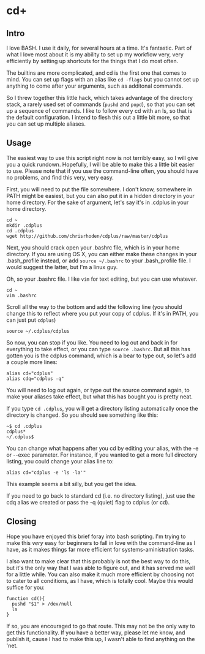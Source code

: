 cd+
===

Intro
-----

I love BASH. I use it daily, for several hours at a time. It's
fantastic. Part of what I love most about it is my ability to
set up my workflow very, very efficiently by setting up shortcuts
for the things that I do most often.

The builtins are more complicated, and cd is the first one that
comes to mind. You can set up flags with an alias like ``cd -flags``
but you cannot set up anything to come after your arguments, such as
additonal commands.

So I threw together this little hack, which takes advantage of the
directory stack, a rarely used set of commands (``pushd`` and ``popd``),
so that you can set up a sequence of commands. I like to follow every
cd with an ls, so that is the default configuration. I intend to flesh
this out a little bit more, so that you can set up multiple aliases.

Usage
-----

The easiest way to use this script right now is not terribly easy,
so I will give you a quick rundown. Hopefully, I will be able to
make this a little bit easier to use. Please note that if you use
the command-line often, you should have no problems, and find this
very, very easy.

First, you will need to put the file somewhere. I don't know, somewhere
in PATH might be easiest, but you can also put it in a hidden directory
in your home directory. For the sake of argument, let's say it's in
.cdplus in your home directory.

    cd ~
    mkdir .cdplus
    cd .cdplus
    wget http://github.com/chrisrhoden/cdplus/raw/master/cdplus

Next, you should crack open your .bashrc file, which is in your home
directory. If you are using OS X, you can either make these changes in
your .bash_profile instead, or add ``source ~/.bashrc`` to your
.bash_profile file. I would suggest the latter, but I'm a linux guy.

Oh, so your .bashrc file. I like ``vim`` for text editing, but you can
use whatever.

    cd ~
    vim .bashrc

Scroll all the way to the bottom and add the following line (you should
change this to reflect where you put your copy of cdplus. If it's in PATH,
you can just put ``cdplus``)

    source ~/.cdplus/cdplus

So now, you can stop if you like. You need to log out and back in for
everything to take effect, or you can type ``source .bashrc``. But all
this has gotten you is the cdplus command, which is a bear to type out, so
let's add a couple more lines:

    alias cd="cdplus"
    alias cdq="cdplus -q"

You will need to log out again, or type out the source command again, to
make your aliases take effect, but what this has bought you is pretty neat.

If you type ``cd .cdplus``, you will get a directory listing automatically
once the directory is changed. So you should see something like this:

    ~$ cd .cdplus
    cdplus*
    ~/.cdplus$ 

You can change what happens after you cd by editing your alias, with the -e
or --exec parameter. For instance, if you wanted to get a more full directory
listing, you could change your alias line to:

    alias cd="cdplus -e 'ls -la'"

This example seems a bit silly, but you get the idea.

If you need to go back to standard cd (i.e. no directory listing), just use
the cdq alias we created or pass the -q (quiet) flag to cdplus (or cd).

Closing
-------

Hope you have enjoyed this brief foray into bash scripting. I'm trying to make
this _very_ easy for beginners to fall in love with the command-line as I have,
as it makes things far more efficient for systems-aministration tasks.

I also want to make clear that this probably is not the best way to do this, but
it's the only way that I was able to figure out,  and it has served me well for a
little while. You can also make it much more efficient by choosing not to cater to
all conditions, as I have, which is totally cool. Maybe this would suffice for you:

    function cd(){
      pushd "$1" > /dev/null
      ls
    }

If so, you are encouraged to go that route. This may not be the only way to get
this functionality. If you have a better way, please let me know, and publish it,
cause I had to make this up, I wasn't able to find anything on the 'net.
